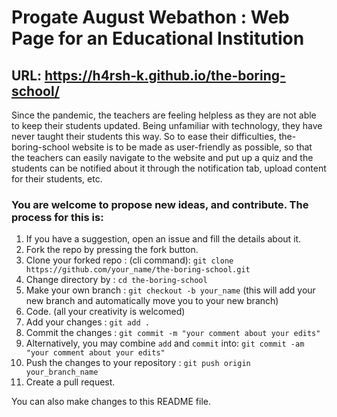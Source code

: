 # Progate August Webathon : Web Page for an Educational Institution

## URL: https://h4rsh-k.github.io/the-boring-school/

Since the pandemic, the teachers are feeling helpless as they are not able to keep their students updated.
Being unfamiliar with technology, they have never taught their students this way. 
So to ease their difficulties, the-boring-school website is to be made as user-friendly as possible, so that 
the teachers can easily navigate to the website and put up a quiz and the students can be notified about it through the notification tab, upload content for their students, etc.

### You are welcome to propose new ideas, and contribute. The process for this is:
1. If you have a suggestion, open an issue and fill the details about it.
2. Fork the repo by pressing the fork button.
3. Clone your forked repo : (cli command): `git clone https://github.com/your_name/the-boring-school.git`
4. Change directory by : `cd the-boring-school`
5. Make your own branch : `git checkout -b your_name` (this will add your new branch and automatically move you to your new branch)
6. Code. (all your creativity is welcomed)
7. Add your changes : `git add .`
8. Commit the changes : `git commit -m "your comment about your edits"`
9. Alternatively, you may combine `add` and `commit` into: `git commit -am "your comment about your edits"`
9. Push the changes to your repository : `git push origin your_branch_name`
10. Create a pull request.

You can also make changes to this README file.
